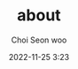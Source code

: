 ---
title: "about"
layout: post
date: 2022-11-25 3:23
image: /assets/images/markdown.jpg
headerImage: false
tag:
- kookmin univ.
- software
star: true
category: blog
author: Choi Seon woo
contents: true
---